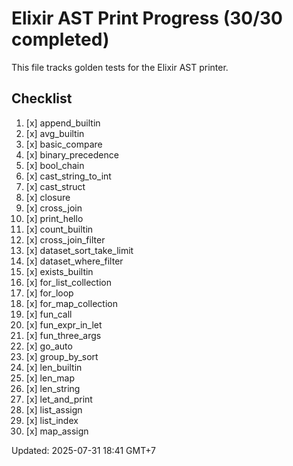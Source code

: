 # Elixir AST Print Progress (30/30 completed)

This file tracks golden tests for the Elixir AST printer.

## Checklist
1. [x] append_builtin
2. [x] avg_builtin
3. [x] basic_compare
4. [x] binary_precedence
5. [x] bool_chain
6. [x] cast_string_to_int
7. [x] cast_struct
8. [x] closure
9. [x] cross_join
10. [x] print_hello
11. [x] count_builtin
12. [x] cross_join_filter
13. [x] dataset_sort_take_limit
14. [x] dataset_where_filter
15. [x] exists_builtin
16. [x] for_list_collection
17. [x] for_loop
18. [x] for_map_collection
19. [x] fun_call
20. [x] fun_expr_in_let
21. [x] fun_three_args
22. [x] go_auto
23. [x] group_by_sort
24. [x] len_builtin
25. [x] len_map
26. [x] len_string
27. [x] let_and_print
28. [x] list_assign
29. [x] list_index
30. [x] map_assign

Updated: 2025-07-31 18:41 GMT+7
